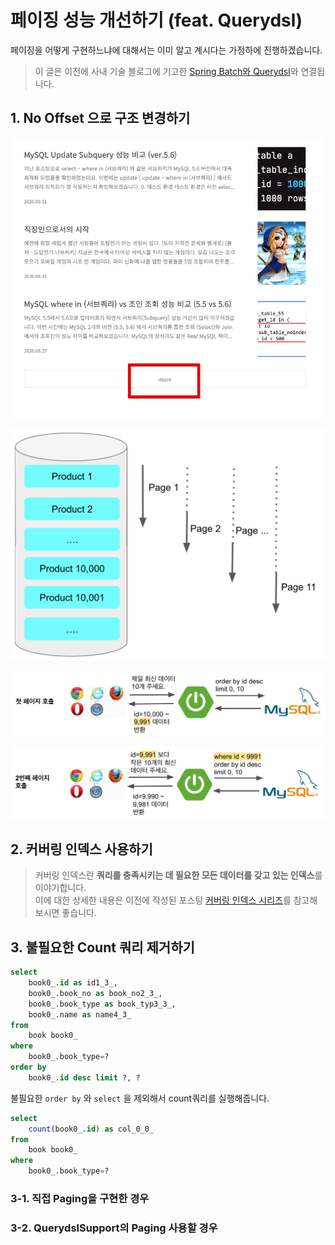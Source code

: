# 페이징 성능 개선하기 (feat. Querydsl)

페이징을 어떻게 구현하느냐에 대해서는 이미 알고 계시다는 가정하에 진행하겠습니다.  

> 이 글은 이전에 사내 기술 블로그에 기고한 [Spring Batch와 Querydsl](https://woowabros.github.io/experience/2020/02/05/springbatch-querydsl.html)와 연결됩니다.

## 1. No Offset 으로 구조 변경하기

![more_btn](./images/more_btn.png)

![nooffset_intro](./images/nooffset_intro.png)

![nooffset_1](./images/nooffset_1.png)

![nooffset_2](./images/nooffset_2.png)

## 2. 커버링 인덱스 사용하기

> 커버링 인덱스란 **쿼리를 충족시키는 데 필요한 모든 데이터를 갖고 있는 인덱스**를 이야기합니다.  
> 이에 대한 상세한 내용은 이전에 작성된 포스팅 [커버링 인덱스 시리즈](https://jojoldu.tistory.com/476)를 참고해보시면 좋습니다.

## 3. 불필요한 Count 쿼리 제거하기

```sql
select
    book0_.id as id1_3_,
    book0_.book_no as book_no2_3_,
    book0_.book_type as book_typ3_3_,
    book0_.name as name4_3_ 
from
    book book0_ 
where
    book0_.book_type=? 
order by
    book0_.id desc limit ?, ?
```

불필요한 ```order by``` 와 ```select``` 을 제외해서 count쿼리를 실행해줍니다.

```sql
select
    count(book0_.id) as col_0_0_ 
from
    book book0_ 
where
    book0_.book_type=?
```

### 3-1. 직접 Paging을 구현한 경우

### 3-2. QuerydslSupport의 Paging 사용할 경우


